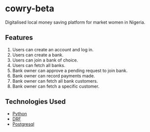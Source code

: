 # cowry-beta
Digitalised local money saving platform for market women in Nigeria.


## Features
1. Users can create an account and log in.
2. Users can create a bank.
3. Users can join a bank of choice.
4. Users can fetch all banks.
4. Bank owner can approve a pending request to join bank.
5. Bank owner can record payments made.
6. Bank owner can fetch all bank customers.
7. Bank owner can fetch a specific customer.

## Technologies Used

* [Python](https://www.python.org/)
* [DRF](https://www.django-rest-framework.org/)
* [Postgresql](https://www.postgresql.org/)
